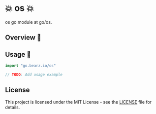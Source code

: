 # 💥 os 💥

os go module at go/os.

## Overview 📖

## Usage 🚀

```go
import "go.bearz.io/os"

// TODO: Add usage example
```

## License

This project is licensed under the MIT License - see
the [LICENSE](./LICENSE.md) file for details.
